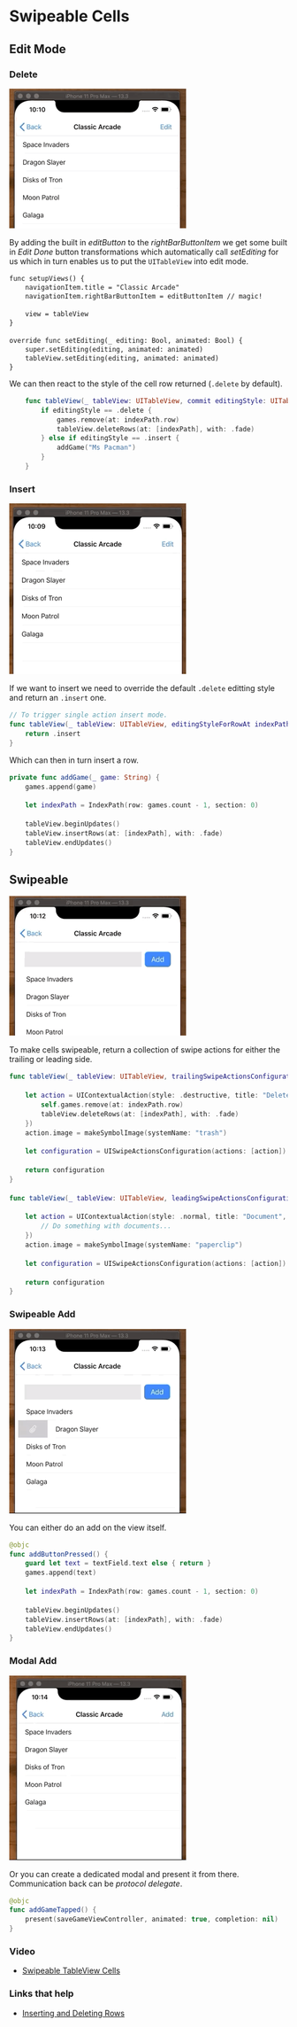# Swipeable Cells

## Edit Mode

### Delete

![TableView](images/edit-mode-delete.gif)

By adding the built in _editButton_ to the _rightBarButtonItem_ we get some built in _Edit_ _Done_ button transformations which automatically call _setEditing_ for us which in turn enables us to put the `UITableView` into edit mode.

```swit
func setupViews() {
    navigationItem.title = "Classic Arcade"
    navigationItem.rightBarButtonItem = editButtonItem // magic!

    view = tableView
}

override func setEditing(_ editing: Bool, animated: Bool) {
    super.setEditing(editing, animated: animated)
    tableView.setEditing(editing, animated: animated)
}
```

We can then react to the style of the cell row returned (`.delete` by default).

```swift
    func tableView(_ tableView: UITableView, commit editingStyle: UITableViewCell.EditingStyle, forRowAt indexPath: IndexPath) {
        if editingStyle == .delete {
            games.remove(at: indexPath.row)
            tableView.deleteRows(at: [indexPath], with: .fade)
        } else if editingStyle == .insert {
            addGame("Ms Pacman")
        }
    }

```

### Insert

![TableView](images/edit-mode-insert.gif)

If we want to insert we need to override the default `.delete` editting style and return an `.insert` one.

```swift
// To trigger single action insert mode.
func tableView(_ tableView: UITableView, editingStyleForRowAt indexPath: IndexPath) -> UITableViewCell.EditingStyle {
    return .insert
}
```

Which can then in turn insert a row.

```swift
private func addGame(_ game: String) {
    games.append(game)

    let indexPath = IndexPath(row: games.count - 1, section: 0)

    tableView.beginUpdates()
    tableView.insertRows(at: [indexPath], with: .fade)
    tableView.endUpdates()
}
```


## Swipeable

![TableView](images/swipeable.gif)

To make cells swipeable, return a collection of swipe actions for either the trailing or leading side.

```swift
func tableView(_ tableView: UITableView, trailingSwipeActionsConfigurationForRowAt indexPath: IndexPath) -> UISwipeActionsConfiguration? {

    let action = UIContextualAction(style: .destructive, title: "Delete", handler: { (action, view, completionHandler) in
        self.games.remove(at: indexPath.row)
        tableView.deleteRows(at: [indexPath], with: .fade)
    })
    action.image = makeSymbolImage(systemName: "trash")

    let configuration = UISwipeActionsConfiguration(actions: [action])

    return configuration
}

func tableView(_ tableView: UITableView, leadingSwipeActionsConfigurationForRowAt indexPath: IndexPath) -> UISwipeActionsConfiguration? {

    let action = UIContextualAction(style: .normal, title: "Document", handler: { (action, view, completionHandler) in
        // Do something with documents...
    })
    action.image = makeSymbolImage(systemName: "paperclip")

    let configuration = UISwipeActionsConfiguration(actions: [action])

    return configuration
}
```


### Swipeable Add

![TableView](images/swipeable-add.gif)

You can either do an add on the view itself.

```swift
@objc
func addButtonPressed() {
    guard let text = textField.text else { return }
    games.append(text)

    let indexPath = IndexPath(row: games.count - 1, section: 0)

    tableView.beginUpdates()
    tableView.insertRows(at: [indexPath], with: .fade)
    tableView.endUpdates()
}
```

### Modal Add

![TableView](images/modal-add.gif)

Or you can create a dedicated modal and present it from there. Communication back can be _protocol delegate_.

```swift
@objc
func addGameTapped() {
    present(saveGameViewController, animated: true, completion: nil)
}
```

### Video

- [Swipeable TableView Cells](https://www.youtube.com/watch?v=ND6uLMEbb0c)

### Links that help

- [Inserting and Deleting Rows](https://developer.apple.com/library/archive/documentation/UserExperience/Conceptual/TableView_iPhone/ManageInsertDeleteRow/ManageInsertDeleteRow.html)

